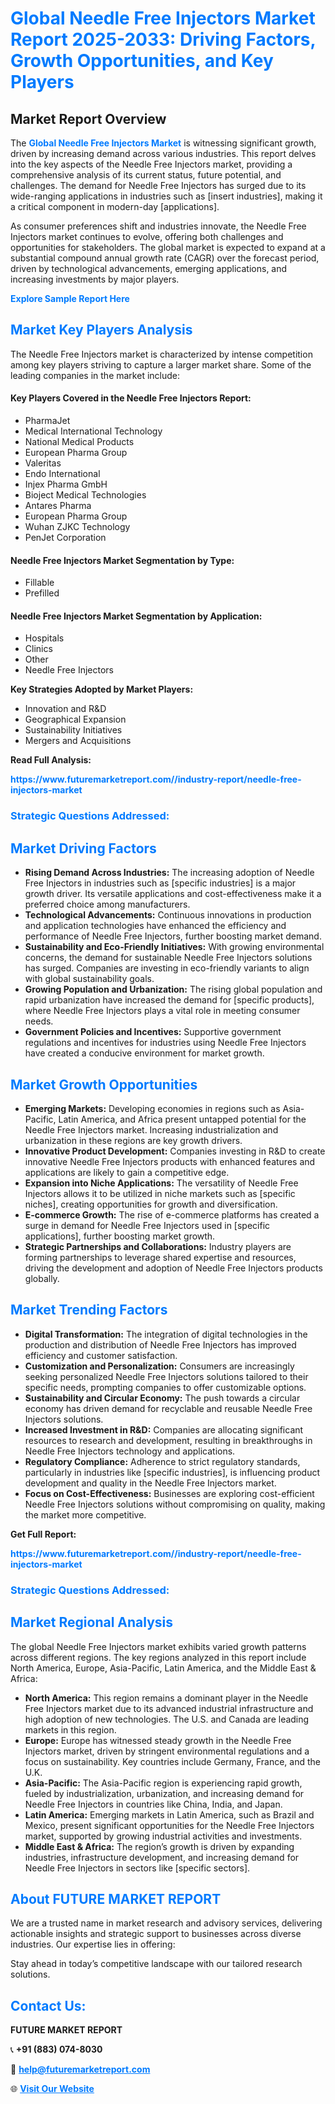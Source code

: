 <h1 style="color: #007BFF;">Global Needle Free Injectors Market Report 2025-2033: Driving Factors, Growth Opportunities, and Key Players</h1>

<section id="overview">
<h2>Market Report Overview</h2>
<p>The <a href="https://www.futuremarketreport.com//industry-report/needle-free-injectors-market" style="color: #007BFF; text-decoration: none;"><strong>Global Needle Free Injectors Market</strong></a> is witnessing significant growth, driven by increasing demand across various industries. This report delves into the key aspects of the Needle Free Injectors market, providing a comprehensive analysis of its current status, future potential, and challenges. The demand for Needle Free Injectors has surged due to its wide-ranging applications in industries such as [insert industries], making it a critical component in modern-day [applications].</p>
<p>As consumer preferences shift and industries innovate, the Needle Free Injectors market continues to evolve, offering both challenges and opportunities for stakeholders. The global market is expected to expand at a substantial compound annual growth rate (CAGR) over the forecast period, driven by technological advancements, emerging applications, and increasing investments by major players.</p>
</section>

<section id="overview">
<p><a href="https://www.futuremarketreport.com//request-sample/reportId=64311" style="color: #007BFF; text-decoration: none;"><strong>Explore Sample Report Here</strong></a></p>
</section>

<section id="key-players">
<h2 style="color: #007BFF;">Market Key Players Analysis</h2>
<p>The Needle Free Injectors market is characterized by intense competition among key players striving to capture a larger market share. Some of the leading companies in the market include:</p>
<h4>Key Players Covered in the Needle Free Injectors Report:</h4>
<ul><li>PharmaJet</li><li>Medical International Technology</li><li>National Medical Products</li><li>European Pharma Group</li><li>Valeritas</li><li>Endo International</li><li>Injex Pharma GmbH</li><li>Bioject Medical Technologies</li><li>Antares Pharma</li><li>European Pharma Group</li><li>Wuhan ZJKC Technology</li><li>PenJet Corporation</li></ul>
<h4>Needle Free Injectors Market Segmentation by Type:</h4>
<ul><li>Fillable</li><li>Prefilled</li></ul>

<h4>Needle Free Injectors Market Segmentation by Application:</h4>
<ul><li>Hospitals</li><li>Clinics</li><li>Other</li><li>Needle Free Injectors</li></ul>
<p><strong>Key Strategies Adopted by Market Players:</strong></p>
<ul>
<li>Innovation and R&D</li>
<li>Geographical Expansion</li>
<li>Sustainability Initiatives</li>
<li>Mergers and Acquisitions</li>
</ul>
</section>

<section>
<p><strong>Read Full Analysis: </strong></p><a href="https://www.futuremarketreport.com//industry-report/needle-free-injectors-market" style="color: #007BFF; text-decoration: none;"><strong>https://www.futuremarketreport.com//industry-report/needle-free-injectors-market</strong></a>
<h3 style="color: #007BFF;">Strategic Questions Addressed:</h3>
</section>

<section id="driving-factors">
<h2 style="color: #007BFF;">Market Driving Factors</h2>
<ul>
<li><strong>Rising Demand Across Industries:</strong> The increasing adoption of Needle Free Injectors in industries such as [specific industries] is a major growth driver. Its versatile applications and cost-effectiveness make it a preferred choice among manufacturers.</li>
<li><strong>Technological Advancements:</strong> Continuous innovations in production and application technologies have enhanced the efficiency and performance of Needle Free Injectors, further boosting market demand.</li>
<li><strong>Sustainability and Eco-Friendly Initiatives:</strong> With growing environmental concerns, the demand for sustainable Needle Free Injectors solutions has surged. Companies are investing in eco-friendly variants to align with global sustainability goals.</li>
<li><strong>Growing Population and Urbanization:</strong> The rising global population and rapid urbanization have increased the demand for [specific products], where Needle Free Injectors plays a vital role in meeting consumer needs.</li>
<li><strong>Government Policies and Incentives:</strong> Supportive government regulations and incentives for industries using Needle Free Injectors have created a conducive environment for market growth.</li>
</ul>
</section>

<section id="growth-opportunities">
<h2 style="color: #007BFF;">Market Growth Opportunities</h2>
<ul>
<li><strong>Emerging Markets:</strong> Developing economies in regions such as Asia-Pacific, Latin America, and Africa present untapped potential for the Needle Free Injectors market. Increasing industrialization and urbanization in these regions are key growth drivers.</li>
<li><strong>Innovative Product Development:</strong> Companies investing in R&D to create innovative Needle Free Injectors products with enhanced features and applications are likely to gain a competitive edge.</li>
<li><strong>Expansion into Niche Applications:</strong> The versatility of Needle Free Injectors allows it to be utilized in niche markets such as [specific niches], creating opportunities for growth and diversification.</li>
<li><strong>E-commerce Growth:</strong> The rise of e-commerce platforms has created a surge in demand for Needle Free Injectors used in [specific applications], further boosting market growth.</li>
<li><strong>Strategic Partnerships and Collaborations:</strong> Industry players are forming partnerships to leverage shared expertise and resources, driving the development and adoption of Needle Free Injectors products globally.</li>
</ul>
</section>

<section id="trending-factors">
<h2 style="color: #007BFF;">Market Trending Factors</h2>
<ul>
<li><strong>Digital Transformation:</strong> The integration of digital technologies in the production and distribution of Needle Free Injectors has improved efficiency and customer satisfaction.</li>
<li><strong>Customization and Personalization:</strong> Consumers are increasingly seeking personalized Needle Free Injectors solutions tailored to their specific needs, prompting companies to offer customizable options.</li>
<li><strong>Sustainability and Circular Economy:</strong> The push towards a circular economy has driven demand for recyclable and reusable Needle Free Injectors solutions.</li>
<li><strong>Increased Investment in R&D:</strong> Companies are allocating significant resources to research and development, resulting in breakthroughs in Needle Free Injectors technology and applications.</li>
<li><strong>Regulatory Compliance:</strong> Adherence to strict regulatory standards, particularly in industries like [specific industries], is influencing product development and quality in the Needle Free Injectors market.</li>
<li><strong>Focus on Cost-Effectiveness:</strong> Businesses are exploring cost-efficient Needle Free Injectors solutions without compromising on quality, making the market more competitive.</li>
</ul>
</section>

<section>
<p><strong>Get Full Report: </strong></p><a href="https://www.futuremarketreport.com//industry-report/needle-free-injectors-market" style="color: #007BFF; text-decoration: none;"><strong>https://www.futuremarketreport.com//industry-report/needle-free-injectors-market</strong></a>
<h3 style="color: #007BFF;">Strategic Questions Addressed:</h3>
</section>


<section id="regional-analysis">
<h2 style="color: #007BFF;">Market Regional Analysis</h2>
<p>The global Needle Free Injectors market exhibits varied growth patterns across different regions. The key regions analyzed in this report include North America, Europe, Asia-Pacific, Latin America, and the Middle East & Africa:</p>
<ul>
<li><strong>North America:</strong> This region remains a dominant player in the Needle Free Injectors market due to its advanced industrial infrastructure and high adoption of new technologies. The U.S. and Canada are leading markets in this region.</li>
<li><strong>Europe:</strong> Europe has witnessed steady growth in the Needle Free Injectors market, driven by stringent environmental regulations and a focus on sustainability. Key countries include Germany, France, and the U.K.</li>
<li><strong>Asia-Pacific:</strong> The Asia-Pacific region is experiencing rapid growth, fueled by industrialization, urbanization, and increasing demand for Needle Free Injectors in countries like China, India, and Japan.</li>
<li><strong>Latin America:</strong> Emerging markets in Latin America, such as Brazil and Mexico, present significant opportunities for the Needle Free Injectors market, supported by growing industrial activities and investments.</li>
<li><strong>Middle East & Africa:</strong> The region’s growth is driven by expanding industries, infrastructure development, and increasing demand for Needle Free Injectors in sectors like [specific sectors].</li>
</ul>
</section>

<footer>
<h2 style="color: #007BFF;">About FUTURE MARKET REPORT</h2>
<p>We are a trusted name in market research and advisory services, delivering actionable insights and strategic support to businesses across diverse industries. Our expertise lies in offering:</p>

<p>Stay ahead in today’s competitive landscape with our tailored research solutions.</p>

<h2 style="color: #007BFF;">Contact Us:</h2>
<p><strong>FUTURE MARKET REPORT</strong></p>
<p>📞 <strong>+91 (883) 074-8030</strong></p>
<p>📧 <strong><a href="mailto:help@futuremarketreport.com" style="color: #007BFF;">help@futuremarketreport.com</a></strong></p>
<p>🌐 <strong><a href="https://www.futuremarketreport.com/" style="color: #007BFF;">Visit Our Website</a></strong></p>
</footer>